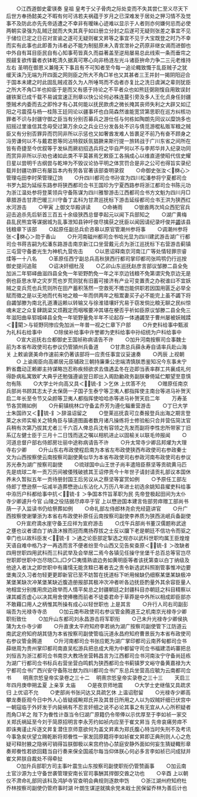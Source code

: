 <!-- { "loadSidebar": true } -->
　　○江西道御史霍锳奏  皇祖  皇考于父子骨肉之际处变而不失其尝仁至义尽天下后世方奉扬懿美之不暇有何可讳若夫祸蕴于岁月之已深难发于居处之狎习情不及觉事不及防此亦先先帝适遭之不幸非有暧昧心迹难以显示于人者则亦何嫌何忌而必使  两朝实录强为乱贼迁就而大失其真乎如曰册立分封之后遂可无疑则张差之事宜不见于储位已定之日召对宣谕之遂可无疑则崔文昇等之事宜不见于大宝既登之时乃不幸而实有此事也此即善为讳者必不能为制挺原未入青宫泄补之药原非继女谒而进御也中外自有耳目臣民自有心知事苟皆真久而益著盖至逆局屡易总此线索一条而垂帘之觊觎复欲传曩者衣钵乾清久据真可寒心向非杨涟左光斗诸臣拚命力争二三元老维持左右  圣明在御恩义兼隆天下事且有不可知者至今每一追论輙致慨于乱臣贼子之犹缓天诛乃无端为开四面之网则臣之所大不角□羊也又其甚者三王并封一揭阴阳迎合于国本未建之时此固乱贼戎首久为人所唾骂而不齿者亦复比之洗日虞渊之辈则犹臣之所大不角□羊也抑臣于是而又有感于持论之不平者众也如熊廷弼刚愎自用致误封疆铁案已成千载不易诚宜速正刑章以快公论何必株连蔓引旁及多人王化贞身任封疆堕贼术内委而去之即怜才有心其何能以抚民款虏之微长掩其丧师失利之大辟又如辽阳之弓震孺与杨一桂陈王廷同论以疆事坏也白简森然谁能宽贷第思职在巡方纠核功罪者不识与封疆守御之臣当有分别否募兵之游仕任与何栋如陶朗先同议以糜饷多也招摇过里谁信其念毋受过第万余众之兵业已分发各处不识与倩觅游棍私贩军粮之贼臣又有分别否罪异而罚同非所以示惩也又如奢酋发难人皆裹足不前乃有奋不顾身之冯劳谦何以不与戴君恩等同沾特叙妖氛猖獗来斯行提一旅转战于广川东省之间所在皆有奇捷至今优叙等于发纵而厥初招选兵将之毕自严何以不与李邦华并入纪录功同而赏异非所以示劝也诸如此类不平莫甚焉乞敕臣工各捐成心以维直道使昭代信史耀日星以尝明千古纲尝与乾坤为不毁议论协平明之体赏罚合是非之公可也得旨实录纪载并封疆功罪已有屡旨本内有劳各官著该部查明录叙
　　○命御史张汝＜棥心＞管理屯田李时荣管理辽饷
　　○升四川都司佥书孙宣为四川松潘参将宁夏都司佥书罗九韶为延绥东路参将狭西都司佥书王国珍为宁夏西路参将浙江都司佥书陈元功为浙江温处参将登莱领兵守备陈谋为四川雅黎游击江西都司佥书方文魁为四川月□章腊游击甘肃巴暖三川守备丁孟科为甘肃巡抚标下游击延绥都司佥书王洪为狭西红水河游击
　　○甲寅  上御文华殿讲读
　　○命祷雨
　　○银酋两次鸠众西犯官兵迎击追杀先后斩首三百五十余级狭西总督李起元以闻下兵部知之
　　○湖广黄梅县乱民熊宜等谋据城为乱事泄知县钟吁俊尽擒获之抚臣以闻因请纪录吁俊并[蠲](触)该县钱粮章下该部
　　○起原任副总兵俞咨皋以原官管潮州参将事
　　○调潮州参将张＜棥心＞勋于香山
　　○升河南磁州都司佥书哈光显为四川建武游击湖广行都司佥书蒋吉嗣为松潘东路游击南京新江口坐营戴元贞为浙江巡抚标下右营游击蓟镇三屯营守备娄光生为神机九营佐击
　　○以恩诏释南京河南江广等处情轻罪宗睿煣等一十八名
　　○革原任西宁副总兵高秋狭西行都司掌印都司张鸣鹗仍行巡按御史提问追赃
　　○诏决奸细杜茂
　　○乙卯山东巡抚赵彦言部议邹滕二县全免加派二年郓峄曲滋四县全免一年钜野酌免一年之半京边钱粮不免第谓灾免京边无是例也臣思水旱之灾岁荒也岁荒则犹有旧蓄可接济有产业可变置责之办税谁曰不宜妖贼之变兵荒也兵荒则所在田产蓄积荡然一空救死不赡岂能供职若因国用匮乏必举全赋而徵之是以无地而代有地之粮一年而供两年之租鬻妻买子必不能完上虽不蠲下将自蠲邹滕为南北孔道漕运赖以转输又与徐淮错壤奸宄易于窃发倘比粮无聊之民纠惊魂未定之众复肆跳梁又烦戡定而咽喉要冲其堪在梗否乎祈如臣原议邹滕二县全免三年滋阳曲阜郓城峄县全免一年钜野量免半年不论起存一体通蠲至于曹州屡被妖贼蹂＜閵＞与钜野同惨应免加派一年普一视之仁章下户部
　　○升吏科给事中甄淑为礼科右给事中
　　○除侯补给事中许誉卿为吏科给事中孙绍统为户科给事中
　　○宣大巡抚右佥都御史王国祯称病请告不许
　　○加升河南按察司佥事魏士前为本省布政使司右参议仍管頴州兵备道
　　○甘肃总兵薛永寿自请率兵赴山海关  上敕谕褒美命作速前来仍著该部将一应责任事宜议妥速奏
　　○丙辰  上视朝
　　○  上谕阁臣向高卿居元臣辅政三朝持廉秉公忠端清慎朕悉鉴知况今东事未宁黔省蠢动正赖卿主持谋略岂忍称疾频欲求去值遇孟冬在迩即当表率群工共襄成礼何得卧病私寓致旷大典乎还勉强遵谕翌日即出入阁劻勷政务副朕眷倚延伫颙望至意慎勿有陈
　　○大学士叶向高又具＜锍-釒＞乞休  上优答不允
　　○赠原任南京兵部尚书顾其志太子太保荫一子国子生泰宁等卫夷人都指挥使主南台等进马补贺天启二年长至令节又朵颜等卫夷人都指挥使哈哈赤等进马补贺天启二年
　　万寿圣节各赏赐如例
　　○升蓟镇桃林口守备孟乔芳为遵化辎重营游击
　　○丁巳大学士朱国祚又＜锍-釒＞辞温诏留之
　　○登莱巡抚袁可立奏报登兵出海之期言登莱之水师实榆关之犄角臣与镇道图画者数月诸凡操练将士修验船只合并营伍简汰官兵稍有次第乃拔其尤者三千六百人俾总兵沈有容领之先发而副将李性忠所带家丁旧系辽左健士臣于三月十二日饯而送之嘱以相机进止以固榆关以联毛帅报闻
　　○河道总督户部右侍郎房壮丽中途称病请告不许
　　○升太常寺少卿吕邦燿为大理寺右少卿
　　○升山东右布政使程启南为本省左布政使狭西布政使司右参政秦士文为山西按察使云南按察司副使黄似华为本省布政使司右参政河南布政使司右参议苏光泰为湖广按察司副使
　　○琉球国中山王世子尚丰遣陪臣蔡坚等贡硫黄马匹先是琉球二年一贡万历间被倭残破掳其王诏停贡今十年世子请封请贡礼部议本国休养未久暂拟五年一贡待册封国王后另议从之蔡坚等宴赏如例
　　○予原任工部左侍郎丁懋逊祭一坛减半造葬懋逊山东沾化人万历八年进士初选余姚知县擢吏科给事中洊历户科都给事中抗＜锍-釒＞争国本忤旨革职为民  先帝登极起田间为太仆寺少卿遽升今官  山陵之役拮据尽瘁卒于官  上以懋逊国本建言佐部劳瘁赠工部尚书荫一子入监读书仍给祭葬如例
　　○命礼部左侍郎林尧俞充经筵讲官
　　○升广西按察使谢肇浙为本省右布政使补原任云南按察司副使李养质为狭西洮岷兵备副使
　　○升宣府滴水崖守备王应祥为宣府游击
　　○戊午兵部尚书董汉儒题称武途之壅也议者谓白丁纳汲沐猴而冠而鹰扬荐拔之士反以牖下老是朝廷不信功令而驱之幸门也以故科臣发＜锍-釒＞通之论臣部定掣选之规亦以武科世职均属王臣煌煌  天语自难中格乃才一再选而言不便者纷至今山西又见告矣查原＜锍-釒＞改缺者四用世职四用武科而三科武举及会举居二焉今各镇见任操守坐堡千总百总等官岂尽世职即世职中岂尽晓□凵□夕□夷情熟谙边务如黄明臣等者该抚第查以白丁纳级及他途入者汰之即世职中有庸懦无能贪黩已著者去之责令新选武科照劄管事惟冲边要堡夷汉久习者勿轻更更即新官已至不妨暂在抚道标下听用候缺仍细察某堡某缺极冲某堡某缺次冲某堡某缺近腹造册报部其极冲次冲者听各边抚臣酌量外其余容臣量人地相宜分别推用庶边政举而人情平矣总之封疆朝廷之封疆科目亦朝廷之科目精察以课其臧否虚心以决其用舍使捧檄而前者不徒委君命于草莽是中外所以相成即臣部亦不敢藉口用人之柄惟其所操有成心以轻世职也  上是其言
　　○升行人司右司副彭端吾为光禄寺寺丞
　　○加云南布政使司右参议管金腾道王之机南京光禄寺少卿职衔致仕
　　○加升山东都司刘永昌游击将军职衔
　　○己未升光禄寺少卿侯执蒲为太仆寺少卿
　　○升直隶太平府知府李若纳为湖广按察司副使管下江防道云南武定府知府胡其慥为本省按察司副使管临沅道永昌府知府曹景辰为本省布政使司右参议管金腾道
　　○升河南都司佥书张应乾为湖广掌印都司云南荞甸都司佥书薛继周为贵州掌印都司南直吴松游兵把总成大用为中都留守司佥书福建浯屿寨把总刘恒吉为浙江都司佥书南京大教场坐营韩昌言为江西都司佥书河南汝宁守备尚廷栋为湖广行都司佥书标兵右营坐营白鸣鹤为狭西都司佥书蓟镇罗文峪守备黄嘉禄为大宁都司佥书广西兴安守备陈壮猷为四川都司佥书广东总兵坐营高应毓为云南都司佥书
　　明熹宗悊皇帝实录卷之三十二
　明熹宗悊皇帝实录卷之三十三
　　天启三年四月庚申朔孟夏  上亲享  太庙
　　○是夜京师地震
　　○大学士史继偕又具疏求归  上优诏不允
　　○吏部尚书张问达又具疏乞休  上温诏慰留
　　○光禄寺少卿高攀龙奏臣观今日中外人心皆疑戚畹郑氏并及其昔日所用之人以为奴贼奸细已伏宫中一朝寇临于外奸发于内毙祸有不忍言奸细之说不必论其事之有无宜从人心所积疑者而角□羊之  陛下为餋性计亟当令归湖广原籍仍令带俸以示优厚至于李如祯一家交关郑氏祸延至今刘于简原招明言李永芳约如祯内应至于崔文昇当  先帝哀痛劳瘁不即诛夷谨止斥逐文昇复潜住京师意欲何为盖文昇素为郑氏腹心特当时失刑不及考讯今事急矣伏望立赐乾断将郑餋性一家发回原籍将李如祯崔文昇即正典刑则人心之危疑可释肘腋之隐祸可销得旨朕御极以来宫府协心禁庭安静外面如何妄生猜疑輙形章奏郑餋性若欲回籍当自行奏来保全国戚尔每当仰体朕心何必多言李如祯已问成狱并崔文昇朕自裁处不得牵扯  
　　○加升兵部职方司主事叶震生山东按察司副使职衔仍管赞画事
　　○加云南土官沙源为土守备世袭管理安南长官司事酬其捍御交酋之功也
　　○辛酉  上以朝仪不肃命礼部同该科及鸿胪寺官查明会典规则逐款申饬
　　○浙江湖州府知府杜乔林按察司副使仍管府事时湖  叶朗生谋逆就擒余党未戢士民保留乔林为善后计也
